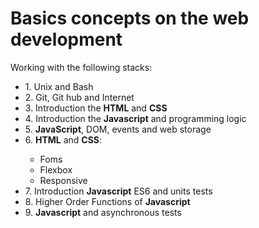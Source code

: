 <h1>Basics concepts on the web development </h1>
<p>Working with the following stacks:</p>
<ul>
  <li>1. Unix and Bash</li>
  <li>2. Git, Git hub and Internet</li>
  <li>3. Introduction the <b>HTML</b> and <b>CSS</b></li>
  <li>4. Introduction the <b>Javascript</b> and programming logic</li>
  <li>5. <b>JavaScript</b>, DOM, events and web storage</li>
  <li>6. <b>HTML</b> and <b>CSS</b>:</li>
    <ul>
        <li>Foms</li>
        <li>Flexbox</li>
        <li>Responsive</li>      
    </ul>
  <li>7. Introduction <b>Javascript</b> ES6 and units tests </li>
  <li>8. Higher Order Functions of <b>Javascript</b> </li>
  <li>9. <b>Javascript</b> and asynchronous tests</li>
</ul>  
